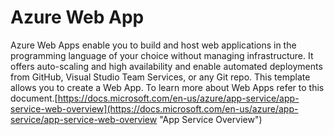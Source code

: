 # Azure Web App

Azure Web Apps enable you to build and host web applications in the programming language of your choice without managing infrastructure. It offers auto-scaling and high availability and enable automated deployments from GitHub, Visual Studio Team Services, or any Git repo. 
This template allows you to create a Web App. 
To learn more about Web Apps refer to this document.[https://docs.microsoft.com/en-us/azure/app-service/app-service-web-overview](https://docs.microsoft.com/en-us/azure/app-service/app-service-web-overview "App Service Overview")
